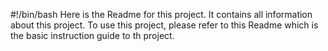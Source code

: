 #!/bin/bash
Here is the Readme for this project. It contains all information about this project. To use this project, please refer to this Readme which is the basic instruction guide to th project.
